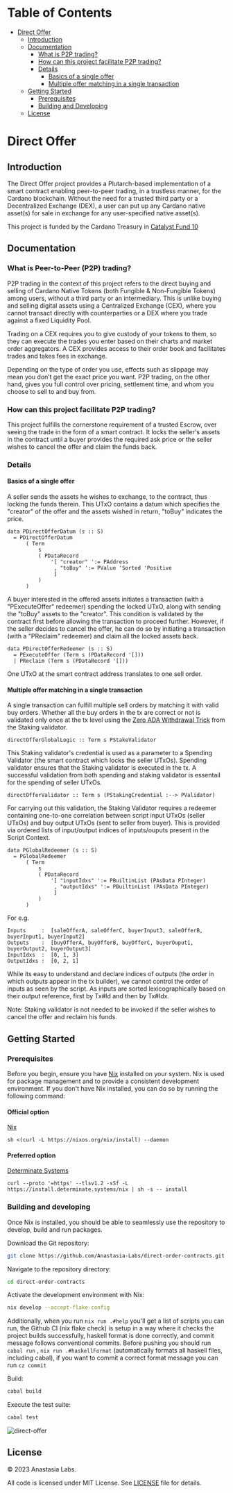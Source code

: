 <!-- markdown-toc start - Don't edit this section. Run M-x markdown-toc-refresh-toc -->
# Table of Contents

- [Direct Offer](#direct-offer)
  - [Introduction](#introduction)
  - [Documentation](#documentation)
    - [What is P2P trading?](#what-is-peer-to-peer-p2p-trading)
    - [How can this project facilitate P2P trading?](#how-can-this-project-facilitate-p2p-trading)
    - [Details](#details)
      - [Basics of a single offer](#basics-of-a-single-offer)
      - [Multiple offer matching in a single transaction](#multiple-offer-matching-in-a-single-transaction)
  - [Getting Started](#getting-started)
    - [Prerequisites](#prerequisites)
    - [Building and Developing](#building-and-developing)
  - [License](#license)

<!-- markdown-toc end -->

# Direct Offer

## Introduction

The Direct Offer project provides a Plutarch-based implementation of a smart contract enabling peer-to-peer trading, in a trustless manner, for the Cardano blockchain. Without the need for a trusted third party or a Decentralized Exchange (DEX), a user can put up any Cardano native asset(s) for sale in exchange for any user-specified native asset(s).

This project is funded by the Cardano Treasury in [Catalyst Fund 10](https://projectcatalyst.io/funds/10/f10-developer-ecosystem-the-evolution/plug-and-play-smart-contract-api-a-game-changing-platform-to-deploy-open-source-contracts-instantly)

## Documentation

### What is Peer-to-Peer (P2P) trading?

P2P trading in the context of this project refers to the direct buying and selling of Cardano Native Tokens (both Fungible & Non-Fungible Tokens) among users, without a third party or an intermediary. This is unlike buying and selling digital assets using a Centralized Exchange (CEX), where you cannot transact directly with counterparties or a DEX where you trade against a fixed Liquidity Pool.

Trading on a CEX requires you to give custody of your tokens to them, so they can execute the trades you enter based on their charts and market order aggregators. A CEX provides access to their order book and facilitates trades and takes fees in exchange.

Depending on the type of order you use, effects such as slippage may mean you don’t get the exact price you want. P2P trading, on the other hand, gives you full control over pricing, settlement time, and whom you choose to sell to and buy from.

### How can this project facilitate P2P trading?

This project fulfills the cornerstone requirement of a trusted Escrow, over seeing the trade in the form of a smart contract. It locks the seller's assets in the contract until a buyer provides the required ask price or the seller wishes to cancel the offer and claim the funds back.

### Details

#### Basics of a single offer

A seller sends the assets he wishes to exchange, to the contract, thus locking the funds therein. This UTxO contains a datum which specifies the "creator" of the offer and the assets wished in return, "toBuy" indicates the price.
```
data PDirectOfferDatum (s :: S)
  = PDirectOfferDatum
      ( Term
          s
          ( PDataRecord
              '[ "creator" ':= PAddress
               , "toBuy" ':= PValue 'Sorted 'Positive
               ]
          )
      )
```

A buyer interested in the offered assets initiates a transaction (with a "PExecuteOffer" redeemer) spending the locked UTxO, along with sending the "toBuy" assets to the "creator". This condition is validated by the contract first before allowing the transaction to proceed further. However, if the seller decides to cancel the offer, he can do so by initiating a transaction (with a "PReclaim" redeemer) and claim all the locked assets back.
```
data PDirectOfferRedeemer (s :: S)
  = PExecuteOffer (Term s (PDataRecord '[]))
  | PReclaim (Term s (PDataRecord '[]))
```

One UTxO at the smart contract address translates to one sell order.

#### Multiple offer matching in a single transaction

A single transaction can fulfill multiple sell orders by matching it with valid buy orders. Whether all the buy orders in the tx are correct or not is validated only once at the tx level using the [Zero ADA Withdrawal Trick](https://github.com/cardano-foundation/CIPs/pull/418#issuecomment-1366605115) from the Staking validator.
```
directOfferGlobalLogic :: Term s PStakeValidator
```

This Staking validator's credential is used as a parameter to a Spending Validator (the smart contract which locks the seller UTxOs). Spending validator ensures that the Staking validator is executed in the tx. A successful validation from both spending and staking validator is essentail for the spending of seller UTxOs.
```
directOfferValidator :: Term s (PStakingCredential :--> PValidator)
```

For carrying out this validation, the Staking Validator requires a redeemer containing one-to-one correlation between script input UTxOs (seller UTxOs) and buy output UTxOs (sent to seller from buyer). This is provided via ordered lists of input/output indices of inputs/ouputs present in the Script Context.
```
data PGlobalRedeemer (s :: S)
  = PGlobalRedeemer
      ( Term
          s
          ( PDataRecord
              '[ "inputIdxs" ':= PBuiltinList (PAsData PInteger)
               , "outputIdxs" ':= PBuiltinList (PAsData PInteger)
               ]
          )
      )
```
For e.g.
```
Inputs     :  [saleOfferA, saleOfferC, buyerInput3, saleOfferB, buyerInput1, buyerInput2]
Outputs    :  [buyOfferA, buyOfferB, buyOfferC, buyerOuput1, buyerOutput2, buyerOutput3]
InputIdxs  :  [0, 1, 3]
OutputIdxs :  [0, 2, 1]
```

While its easy to understand and declare indices of outputs (the order in which outputs appear in the tx builder), we cannot control the order of inputs as seen by the script. As inputs are sorted lexicographically based on their output reference, first by Tx#Id and then by Tx#Idx.

Note: Staking validator is not needed to be invoked if the seller wishes to cancel the offer and reclaim his funds.

## Getting Started

### Prerequisites

Before you begin, ensure you have [Nix](https://nixos.org) installed on your system. Nix is used for package management and to provide a consistent development environment. If you don't have Nix installed, you can do so by running the following command:

#### Official option
[Nix](https://nixos.org/download.html)
```
sh <(curl -L https://nixos.org/nix/install) --daemon
```
#### Preferred option
[Determinate Systems](https://zero-to-nix.com/concepts/nix-installer)
```
curl --proto '=https' --tlsv1.2 -sSf -L https://install.determinate.systems/nix | sh -s -- install
```

### Building and developing

Once Nix is installed, you should be able to seamlessly use the repository to
develop, build and run packages.

Download the Git repository:

```sh
git clone https://github.com/Anastasia-Labs/direct-order-contracts.git
```

Navigate to the repository directory:

```sh
cd direct-order-contracts
```

Activate the development environment with Nix:

```sh
nix develop --accept-flake-config
```

Additionally, when you run `nix run .#help` you'll get a list of scripts you can run, the Github CI (nix flake check) is setup in a way where it checks the project builds successfully, haskell format is done correctly, and commit message follows conventional commits. Before pushing you should run `cabal run` , `nix run .#haskellFormat` (automatically formats all haskell files, including cabal), if you want to commit a correct format message you can run `cz commit`

Build:

```sh
cabal build
```

Execute the test suite:

```sh
cabal test
```

![direct-offer](/assets/gifs/direct-offer.gif)

## License

© 2023 Anastasia Labs.

All code is licensed under MIT License. See [LICENSE](./LICENSE) file
for details.